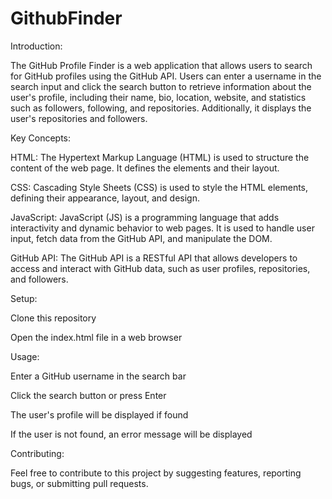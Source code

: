 # GithubFinder
Introduction:

The GitHub Profile Finder is a web application that allows users to search for GitHub profiles using the GitHub API. Users can enter a username in the search input and click the search button to retrieve information about the user's profile, including their name, bio, location, website, and statistics such as followers, following, and repositories. Additionally, it displays the user's repositories and followers.

Key Concepts:

HTML: The Hypertext Markup Language (HTML) is used to structure the content of the web page. It defines the elements and their layout.

CSS: Cascading Style Sheets (CSS) is used to style the HTML elements, defining their appearance, layout, and design.

JavaScript: JavaScript (JS) is a programming language that adds interactivity and dynamic behavior to web pages. It is used to handle user input, fetch data from the GitHub API, and manipulate the DOM.

GitHub API: The GitHub API is a RESTful API that allows developers to access and interact with GitHub data, such as user profiles, repositories, and followers.

Setup:

Clone this repository

Open the index.html file in a web browser

Usage:

Enter a GitHub username in the search bar

Click the search button or press Enter

The user's profile will be displayed if found

If the user is not found, an error message will be displayed


Contributing:

Feel free to contribute to this project by suggesting features, reporting bugs, or submitting pull requests.
